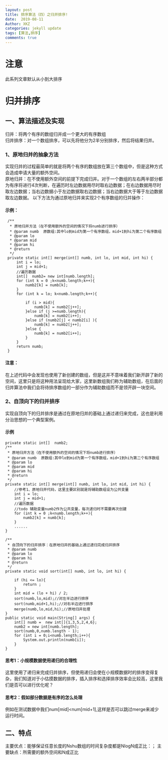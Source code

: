 ```yaml
---
layout: post
title: 排序算法（四）之归并排序!
date:  2019-08-11
Author: XKZ
categories: jekyll update
tags: [算法,排序]
comments: true
---
```

# 注意
此系列文章默认从小到大排序
# 归并排序

## 一、算法描述及实现
归并：将两个有序的数组归并成一个更大的有序数组     
归并排序：对一个数组排序，可以先将他分为2半分别排序，然后将结果归并。
### 1、原地归并的抽象方法
实现归并的过程最简单的就是将两个有序的数组放在第三个数组中，但是这种方式会造成申请大量的额外空间。   
原地归并：在不使用额外空间的前提下完成归并。对于一个数组的左右两半部分都为有序将进行4次判断，在遍历时左边数据用尽时取右边数据；在右边数据用尽时取左边数据；当右边数据小于左边数据取右边数据；当右边数据大于等于左边数据取左边数据。 
以下方法为通过原地归并来实现2个有序数组的归并操作：
#### 示例：
     /**
      * 原地归并方法（在不使用额外的空间的情况下将numb进行排序）
      * @param numb  原数组:其中lo到mid为第一个有序数组，mid+1到hi为第二个有序数组
      * @param lo
      * @param mid
      * @param hi
      * @return
      */
     private static int[] merge(int[] numb, int lo, int mid, int hi) {
         int i = lo;
         int j = mid+1;
         //遍历数据
         int[]  numb2= new int[numb.length];
         for (int k = 0 ;k<numb.length;k++){
             numb2[k] = numb[k];
         }
         for (int k = lo; k<numb.length;k++){
 
             if (i > mid){
                 numb[k] = numb2[j++];
             }else if (j >=numb.length){
                 numb[k] = numb2[i++];
             }else if (numb2[j] < numb2[i] ){
                 numb[k] = numb2[j++];
             }else {
                 numb[k] = numb2[i++];
             }
         }
         return numb;
     }

#### 注意：
在上述代码中会发现也使用了新创建的数组，但是这并不意味着我们新开辟了新的空间，这里只是将这种用法呈现给大家，这里新数组我们称为辅助数组，在后面的归并算法中我们会将待排序数组的一部分作为辅助数组而不是领开辟一块空间。
### 2、自顶向下的归并排序
实现自顶向下的归并排序是通过在原地归并的基础上通过递归来完成，这也是利用分治思想的一个典型案例。
#### 示例
    private static int[]  numb2;
    /**
     * 原地归并方法（在不使用额外的空间的情况下将numb进行排序）
     * @param numb  原数组:其中lo到mid为第一个有序数组，mid+1到hi为第二个有序数组
     * @param lo
     * @param mid
     * @param hi
     * @return
     */
    private static int[] merge(int[] numb, int lo, int mid, int hi) {
        //参考1、原地归并代码，这里主要区别就是将辅助数组设为公共变量
        int i = lo;
        int j = mid+1;
        //遍历数据
        //todo 辅助变量numb2作为公共变量，每次递归时不需要再次创建
        for (int k = 0 ;k<numb.length;k++){
            numb2[k] = numb[k];
        }
        ......
    }

    /**
     * 自顶向下的归并排序：在原地归并的基础上通过递归完成归并排序
     * @param numb
     * @param lo
     * @param hi
     * @return
     */
    private static void sort(int[] numb, int lo, int hi) {

        if (hi <= lo){
            return ;
        }
        int mid = (lo + hi) / 2;
        sort(numb,lo,mid);//对左半边进行排序
        sort(numb,mid+1,hi);//对右半边进行排序
        merge(numb,lo,mid,hi);//原地归并处理
    }
    public static void main(String[] args) {
        int[] numb =  new int[]{1,3,5,2,4,6};
        numb2 = new int[numb.length];
        sort(numb,0,numb.length - 1);
        for (int i = 0;i<numb.length;i++){
            System.out.println(numb[i]);
        }
    }

#### 思考1：小规模数据使用递归的合理性
这里使用了递归来完成归并排序，但使用递归会使在小规模数据时的排序变得复杂，我们知道对于小估摸数据的排序，插入排序和选择排序效率会比较高，这里我们是否可以进行优化呢？
#### 思考2：假如部分数据是有序的怎么处理
例如在测试数据中我们num[mid]<num[mid+1],这样是否可以跳过merge来减少运行时间。
## 二、特点
主要优点：能够保证任意长度的Nshu数组的时间复杂度都是NlogN成正比：；
主要缺点：所需要的额外空间和N成正比
